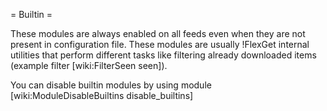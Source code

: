 = Builtin =

These modules are always enabled on all feeds even when they are not present in configuration file. These modules are usually !FlexGet internal utilities that perform different tasks like filtering already downloaded items (example filter [wiki:FilterSeen seen]).

You can disable builtin modules by using module [wiki:ModuleDisableBuiltins disable_builtins]